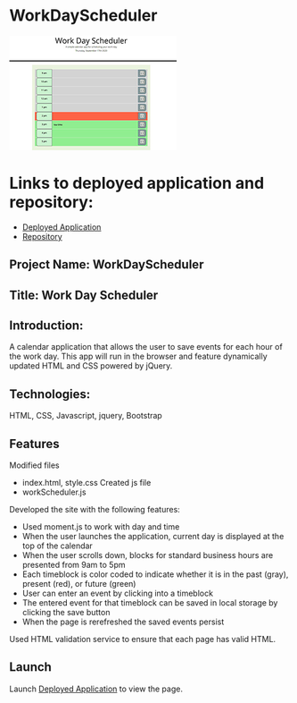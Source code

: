 # WorkDayScheduler
[![Thumbnail](assets/wdscheduler.jpg)](https://sskumar4.github.io/WorkDayScheduler/)

# Links to deployed application and repository:
* [Deployed Application](https://sskumar4.github.io/WorkDayScheduler/)
* [Repository](https://github.com/sskumar4/WorkDayScheduler)


## Project Name: WorkDayScheduler
## Title: Work Day Scheduler

## Introduction:
A calendar application that allows the user to save events for each hour of the work day. This app will run in the browser and feature dynamically updated HTML and CSS powered by jQuery.

## Technologies: 
HTML, CSS, Javascript, jquery, Bootstrap

## Features
Modified files 
  * index.html, style.css
Created js file
  * workScheduler.js

Developed the site with the following features:

  * Used moment.js to work with day and time
  * When the user launches the application, current day is displayed at the top of the calendar
  * When the user scrolls down, blocks for standard business hours are presented from 9am to 5pm 
  * Each timeblock is color coded to indicate whether it is in the past (gray), present (red), or future (green)
  * User can enter an event by clicking into a timeblock
  * The entered event for that timeblock can be saved in local storage by clicking the save button 
  * When the page is rerefreshed the saved events persist

Used HTML validation service to ensure that each page has valid HTML.

## Launch

Launch [Deployed Application](https://sskumar4.github.io/WorkDayScheduler/) to view the page. 



